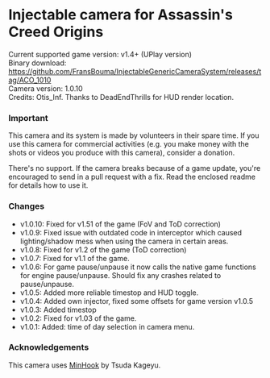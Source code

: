 Injectable camera for Assassin's Creed Origins
============================

Current supported game version: v1.4+ (UPlay version)  
Binary download: https://github.com/FransBouma/InjectableGenericCameraSystem/releases/tag/ACO_1010  
Camera version: 1.0.10  
Credits: Otis_Inf. Thanks to DeadEndThrills for HUD render location.

### Important
This camera and its system is made by volunteers in their spare time. If you use this camera for commercial activities 
(e.g. you make money with the shots or videos you produce with this camera), consider a donation. 

There's no support. If the camera breaks because of a game update, you're encouraged to send in a pull request with a fix.
Read the enclosed readme for details how to use it. 

### Changes
* v1.0.10: Fixed for v1.51 of the game (FoV and ToD correction)
* v1.0.9:  Fixed issue with outdated code in interceptor which caused lighting/shadow mess when using the camera in certain areas.
* v1.0.8:  Fixed for v1.2 of the game (ToD correction)
* v1.0.7:  Fixed for v1.1 of the game.
* v1.0.6:  For game pause/unpause it now calls the native game functions for engine pause/unpause. Should fix any crashes related to pause/unpause.
* v1.0.5:  Added more reliable timestop and HUD toggle.
* v1.0.4:  Added own injector, fixed some offsets for game version v1.0.5
* v1.0.3:  Added timestop 
* v1.0.2:  Fixed for v1.03 of the game.
* v1.0.1:  Added: time of day selection in camera menu.

### Acknowledgements
This camera uses [MinHook](https://github.com/TsudaKageyu/minhook) by Tsuda Kageyu.
